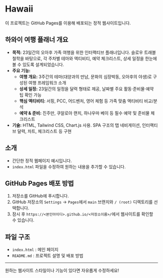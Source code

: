 # Hawaii

이 프로젝트는 GitHub Pages를 이용해 배포되는 정적 웹사이트입니다.

## 하와이 여행 플래너 개요
- **목적:** 23일간의 오아후 가족 여행을 위한 인터랙티브 플래너입니다. 슬로우 트래블 철학을 바탕으로, 각 주차별 테마와 액티비티, 예약 체크리스트, 상세 일정을 한눈에 볼 수 있도록 설계되었습니다.
- **주요 기능:**
  - **여행 개요:** 3주간의 테마(대양과의 만남, 문화의 심장박동, 오아후의 야생)로 구성된 여행 프레임워크 소개
  - **상세 일정:** 23일간의 일정을 달력 형태로 제공, 날짜별 주요 활동·준비물·예약 팁 확인 가능
  - **핵심 액티비티:** 서핑, PCC, 어드벤처, 영어 체험 등 가족 맞춤 액티비티 비교/분석
  - **예약 & 준비:** 진주만, 쿠알로아 랜치, 하나우마 베이 등 필수 예약 및 준비물 체크리스트
- **기술:** HTML, Tailwind CSS, Chart.js 사용. SPA 구조의 탭 네비게이션, 인터랙티브 달력, 차트, 체크리스트 등 구현

## 소개
- 간단한 정적 웹페이지 예시입니다.
- `index.html` 파일을 수정하여 원하는 내용을 추가할 수 있습니다.

## GitHub Pages 배포 방법
1. 저장소를 GitHub에 푸시합니다.
2. GitHub 저장소의 `Settings` → `Pages`에서 `main` 브랜치와 `/ (root)` 디렉토리를 선택합니다.
3. 잠시 후 `https://<본인아이디>.github.io/<저장소이름>/`에서 웹사이트를 확인할 수 있습니다.

## 파일 구조
- `index.html` : 메인 페이지
- `README.md` : 프로젝트 설명 및 배포 방법

---

원하는 웹사이트 스타일이나 기능이 있다면 자유롭게 수정하세요! 